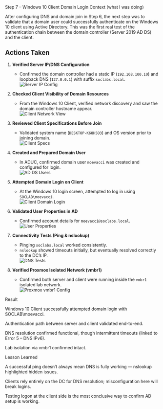 Step 7 – Windows 10 Client Domain Login
Context (what I was doing)

After configuring DNS and domain join in Step 6, the next step was to validate that a domain user could successfully authenticate on the Windows 10 client using Active Directory. This was the first real test of the authentication chain between the domain controller (Server 2019 AD DS) and the client.

## Actions Taken  

1. **Verified Server IP/DNS Configuration**  
   - Confirmed the domain controller had a static IP (`192.168.100.10`) and loopback DNS (`127.0.0.1`) with suffix `soclabs.local`.  
   ![Server IP Config](Step-7/01-server-ipconfig.png)  

2. **Checked Client Visibility of Domain Resources**  
   - From the Windows 10 Client, verified network discovery and saw the domain controller hostname appear.  
   ![Client Network View](Step-7/02-client-network-view.png)  

3. **Reviewed Client Specifications Before Join**  
   - Validated system name (`DESKTOP-K68H5O3`) and OS version prior to joining domain.  
   ![Client Specs](Step-7/03-client-specs.png)  

4. **Created and Prepared Domain User**  
   - In ADUC, confirmed domain user `moevacci` was created and configured for login.  
   ![AD DS Users](Step-7/04-ad-ds-users.png)  

5. **Attempted Domain Login on Client**  
   - At the Windows 10 login screen, attempted to log in using `SOCLAB\moevacci`.  
   ![Client Domain Login](Step-7/05-client-domain-login.png)  

6. **Validated User Properties in AD**  
   - Confirmed account details for `moevacci@soclabs.local`.  
   ![User Properties](Step-7/06-user-properties.png)  

7. **Connectivity Tests (Ping & nslookup)**  
   - Pinging `soclabs.local` worked consistently.  
   - `nslookup` showed timeouts initially, but eventually resolved correctly to the DC’s IP.  
   ![DNS Tests](Step-7/07-dns-tests.png)  

8. **Verified Proxmox Isolated Network (vmbr1)**  
   - Confirmed both server and client were running inside the `vmbr1` isolated lab network.  
   ![Proxmox vmbr1 Config](Step-7/08-vmbr1-config.png)  

Result

Windows 10 Client successfully attempted domain login with SOCLAB\moevacci.

Authentication path between server and client validated end-to-end.

DNS resolution confirmed functional, though intermittent timeouts (linked to Error 5 – DNS IPv6).

Lab isolation via vmbr1 confirmed intact.

Lesson Learned

A successful ping doesn’t always mean DNS is fully working — nslookup highlighted hidden issues.

Clients rely entirely on the DC for DNS resolution; misconfiguration here will break logins.

Testing logon at the client side is the most conclusive way to confirm AD setup is working.


